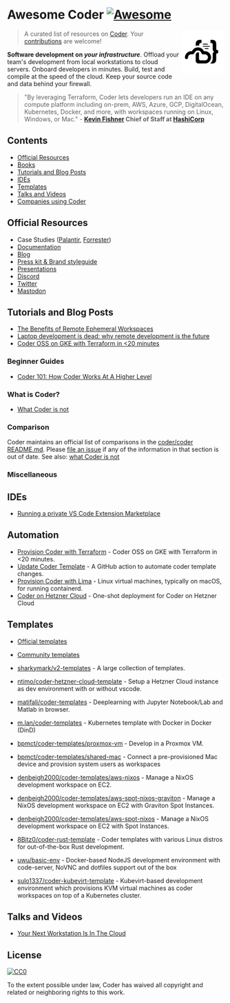 # Awesome Coder [![Awesome](https://cdn.rawgit.com/sindresorhus/awesome/d7305f38d29fed78fa85652e3a63e154dd8e8829/media/badge.svg)](https://github.com/sindresorhus/awesome)

> A curated list of resources on [Coder](https://www.coder.com/).
[<img src="https://github.com/coder/presskit/blob/7b1ae316de8b78cbdd8ef6b6352ef9f32be51504/logos/coder_logo_white_square.png?raw=true" align="right" width="100">](https://coder.com)
Your [contributions](https://github.com/coder/awesome-coder/blob/main/CONTRIBUTING.md) are welcome!

**Software development on _your infrastructure_**. Offload your team's development from local workstations to cloud servers. Onboard developers in minutes. Build, test and compile at the speed of the cloud. Keep your source code and data behind your firewall.

> "By leveraging Terraform, Coder lets developers run an IDE on any compute platform including on-prem, AWS, Azure, GCP, DigitalOcean, Kubernetes, Docker, and more, with workspaces running on Linux, Windows, or Mac." - **[Kevin Fishner](https://www.linkedin.com/in/kevinfishner) Chief of Staff at [HashiCorp](https://hashicorp.com/)**


## Contents

* [Official Resources](#official-resources)
* [Books](#books)
* [Tutorials and Blog Posts](#tutorials-and-blog-posts)
* [IDEs](#ides)
* [Templates](#templates)
* [Talks and Videos](#talks-and-videos)
* [Companies using Coder](#companies-using-coder)

## Official Resources

- Case Studies ([Palantir](https://blog.palantir.com/the-benefits-of-remote-ephemeral-workspaces-1a1251ed6e53), [Forrester](https://coder.com/forrester?utm_source=github.com/coder/awesome-coder&utm_medium=github&utm_campaign=readme.md)) 
- [Documentation](https://coder.com/docs/coder-oss/latest?utm_source=github.com/coder/awesome-coder&utm_medium=github&utm_campaign=readme.md)
- [Blog](https://coder.com/blog?utm_source=github.com/coder/awesome-coder&utm_medium=github&utm_campaign=readme.md)
- [Press kit & Brand styleguide](https://github.com/coder/presskit)
- [Presentations](https://github.com/coder/presentations)
- [Discord](https://coder.com/chat?utm_source=github.com/coder/awesome-coder&utm_medium=github&utm_campaign=readme.md)
- [Twitter](https://twitter.com/CoderHQ)
- [Mastodon](https://fosstodon.org/web/@coderhq)

<!-- ## Books -->

## Tutorials and Blog Posts

- [The Benefits of Remote Ephemeral Workspaces](https://blog.palantir.com/the-benefits-of-remote-ephemeral-workspaces-1a1251ed6e53)
- [Laptop development is dead: why remote development is the future](https://medium.com/@elliotgraebert/laptop-development-is-dead-why-remote-development-is-the-future-f92ce103fd13)
- [Coder OSS on GKE with Terraform in <20 minutes](https://github.com/ElliotG/coder-oss-gke-tf)

### Beginner Guides

- [Coder 101: How Coder Works At A Higher Level](https://coder.com/blog/coder-101-how-coder-works-at-a-higher-level?utm_source=github.com/coder/awesome-coder&utm_medium=github&utm_campaign=readme.md)

### What is Coder?

- [What Coder is not](https://coder.com/docs/v2/latest#what-coder-is-not)

<!-- ### AWS  -->

<!-- ### Azure -->

<!-- ### DigitalOcean -->

<!-- ### Google Cloud -->

<!-- ### ARM -->

<!-- ### macOS -->

### Comparison

Coder maintains an official list of comparisons in the [coder/coder README.md](https://github.com/coder/coder#comparison). Please [file an issue](https://github.com/coder/coder/issues/new) if any of the information in that section is out of date. See also: [what Coder is not](https://coder.com/docs/coder-oss/latest/index#what-coder-is-not?utm_source=github.com/coder/awesome-coder&utm_medium=github&utm_campaign=readme.md)

### Miscellaneous

## IDEs

- [Running a private VS Code Extension Marketplace](https://coder.com/blog/running-a-private-vs-code-extension-marketplace)

## Automation

- [Provision Coder with Terraform](https://github.com/ElliotG/coder-oss-tf) - Coder OSS on GKE with Terraform in <20 minutes.
- [Update Coder Template](https://github.com/marketplace/actions/update-coder-template) - A GitHub action to automate coder template changes.
- [Provision Coder with Lima](https://github.com/coder/coder/tree/main/examples/lima) - Linux virtual machines, typically on macOS, for running containerd.
- [Coder on Hetzner Cloud](https://github.com/tmsmr/coder-hcloud) - One-shot deployment for Coder on Hetzner Cloud

## Templates

- [Official templates](https://github.com/coder/coder/tree/main/examples/templates)
- [Community templates](https://github.com/coder/coder/blob/main/examples/templates/community-templates.md)

- [sharkymark/v2-templates](https://github.com/sharkymark/v2-templates) - A large collection of templates.
- [ntimo/coder-hetzner-cloud-template](https://github.com/ntimo/coder-hetzner-cloud-template) - Setup a Hetzner Cloud instance as dev environment with or without vscode.
- [matifali/coder-templates](https://github.com/matifali/coder-templates) - Deeplearning with Jupyter Notebook/Lab and Matlab in browser. 
- [m.lan/coder-templates](https://gitlab.com/m.lan/coder-templates) - Kubernetes template with Docker in Docker (DinD)
- [bpmct/coder-templates/proxmox-vm](https://github.com/bpmct/coder-templates/tree/main/proxmox-vm) - Develop in a Proxmox VM.
- [bpmct/coder-templates/shared-mac](https://github.com/bpmct/coder-templates/tree/main/shared-mac) - Connect a pre-provisioned Mac device and provision system users as workspaces
- [denbeigh2000/coder-templates/aws-nixos](https://github.com/denbeigh2000/coder-templates/tree/master/aws-nixos) - Manage a NixOS development workspace on EC2.
- [denbeigh2000/coder-templates/aws-spot-nixos-graviton](https://github.com/denbeigh2000/coder-templates/tree/master/aws-spot-nixos-graviton) - Manage a NixOS development workspace on EC2 with Graviton Spot Instances.
- [denbeigh2000/coder-templates/aws-spot-nixos](https://github.com/denbeigh2000/coder-templates/tree/master/aws-spot-nixos) - Manage a NixOS development workspace on EC2 with Spot Instances.
- [8Bitz0/coder-rust-template](https://gitlab.com/8Bitz0/coder-rust-template) - Coder templates with various Linux distros for out-of-the-box Rust development.
- [uwu/basic-env](https://github.com/uwu/basic-env) - Docker-based NodeJS development environment with code-server, NoVNC and dotfiles support out of the box
- [sulo1337/coder-kubevirt-template](https://github.com/sulo1337/coder-kubevirt-template) - Kubevirt-based development environment which provisions KVM virtual machines as coder workspaces on top of a Kubernetes cluster.

## Talks and Videos

- [Your Next Workstation Is In The Cloud](https://www.youtube.com/watch?v=C4fQvIHCVzw&t=748s)

## License

[![CC0](http://mirrors.creativecommons.org/presskit/buttons/88x31/svg/cc-zero.svg)](https://creativecommons.org/publicdomain/zero/1.0/)

To the extent possible under law, Coder has waived all copyright and related or neighboring rights to this work.

